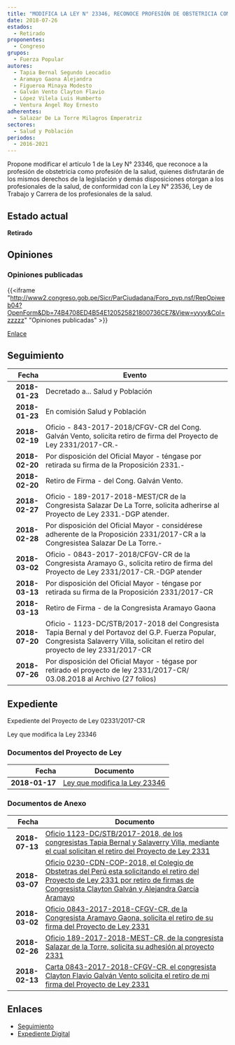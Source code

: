 ```yaml
---
title: "MODIFICA LA LEY N° 23346, RECONOCE PROFESIÓN DE OBSTETRICIA COMO PROFESIÓN MÉDICA"
date: 2018-07-26
estados: 
  - Retirado
proponentes: 
  - Congreso
grupos: 
  - Fuerza Popular
autores: 
  - Tapia Bernal Segundo Leocadio
  - Aramayo Gaona Alejandra
  - Figueroa Minaya Modesto
  - Galván Vento Clayton Flavio
  - López Vilela Luis Humberto
  - Ventura Ángel Roy Ernesto
adherentes: 
  - Salazar De La Torre Milagros Emperatriz
sectores: 
  - Salud y Población
periodos: 
  - 2016-2021
---
```


Propone modificar el artículo 1 de la Ley N° 23346, que reconoce a la profesión de obstetricia como profesión de la salud, quienes disfrutarán de los mismos derechos de la legislación y demás disposiciones otorgan a los profesionales de la salud, de conformidad con la Ley N° 23536, Ley de Trabajo y Carrera de los profesionales de la salud.


## Estado actual

**Retirado**

## Opiniones

### Opiniones publicadas

{{<iframe "http://www2.congreso.gob.pe/Sicr/ParCiudadana/Foro_pvp.nsf/RepOpiweb04?OpenForm&Db=74B4708ED4B54E120525821800736CE7&View=yyyy&Col=zzzzz" "Opiniones publicadas" >}}

[Enlace](http://www2.congreso.gob.pe/Sicr/ParCiudadana/Foro_pvp.nsf/RepOpiweb04?OpenForm&Db=74B4708ED4B54E120525821800736CE7&View=yyyy&Col=zzzzz)

## Seguimiento

| Fecha | Evento |
|------:|--------|
| **2018-01-23** | Decretado a... Salud y Población|
| **2018-01-23** | En comisión Salud y Población|
| **2018-02-19** | Oficio - 843-2017-2018/CFGV-CR del Cong. Galván Vento, solicita retiro de firma del Proyecto de Ley 2331/2017-CR.-|
| **2018-02-20** | Por disposición del Oficial Mayor - téngase por retirada su firma de la Proposición 2331.-|
| **2018-02-20** | Retiro de Firma - del Cong. Galván Vento.|
| **2018-02-27** | Oficio - 189-2017-2018-MEST/CR de la Congresista Salazar De La Torre, solicita adherirse al Proyecto de Ley 2331.-DGP atender.|
| **2018-02-28** | Por disposición del Oficial Mayor - considérese adherente de la Proposición 2331/2017-CR a la Congresistea Salazar De La Torre.-|
| **2018-03-02** | Oficio - 0843-2017-2018/CFGV-CR de la Congresista Aramayo G., solicita retiro de firma del Proyecto de Ley 2331/2017-CR.-DGP atender|
| **2018-03-13** | Por disposición del Oficial Mayor - téngase por retirada su firma de la Proposición 2331/2017-CR|
| **2018-03-13** | Retiro de Firma - de la Congresista Aramayo Gaona|
| **2018-07-20** | Oficio - 1123-DC/STB/2017-2018 del Congresista Tapia Bernal y del Portavoz del G.P. Fuerza Popular, Congresista Salaverry Villa, solicitan el retiro del proyecto de ley 2331/2017-CR|
| **2018-07-26** | Por disposición del Oficial Mayor - tégase por retirado el proyecto de ley 2331/2017-CR/ 03.08.2018 al Archivo (27 folios)|


## Expediente

Expediente del Proyecto de Ley 02331/2017-CR

Ley que modifica la Ley 23346


### Documentos del Proyecto de Ley

| Fecha | Documento |
|------:|--------|
| **2018-01-17** | [Ley que modifica la Ley 23346](http://www.leyes.congreso.gob.pe/Documentos/2016_2021/Proyectos_de_Ley_y_de_Resoluciones_Legislativas/PL0233120180117.pdf) |

### Documentos de Anexo

| Fecha | Documento |
|------:|--------|
| **2018-07-13** | [Oficio 1123-DC/STB/2017-2018, de los congresistas Tapia Bernal y Salaverry Villa, mediante el cual solicitan el retiro del Proyecto de Ley 2331](http://www.leyes.congreso.gob.pe/Documentos/2016_2021/Oficios/Congresistas/OFICIO-1123-DC-STB-2017-2018.-.pdf) |
| **2018-03-07** | [Oficio 0230-CDN-COP-2018, el Colegio de Obstetras del Perú esta solicitando el retiro del Proyecto de Ley 2331 por retiro de firmas de Congresista Clayton Galván y Alejandra García Aramayo](http://www.leyes.congreso.gob.pe/Documentos/2016_2021/Oficios/Otras_Instituciones/OFICIO-230-CDN-COP-2018.pdf) |
| **2018-03-02** | [Oficio 0843-2017-2018-CFGV-CR, de la Congresista Aramayo Gaona, solicita el retiro de su firma del Proyecto de Ley 2331](http://www.leyes.congreso.gob.pe/Documentos/2016_2021/Retiro_de_Firmas/Proyectos/OFICIO-0843-2017-2018-CFGV-CR-.pdf) |
| **2018-02-26** | [Oficio 189-2017-2018-MEST-CR, de la congresista Salazar de la Torre, solicita su adhesión al proyecto 2331](http://www.leyes.congreso.gob.pe/Documentos/2016_2021/Adhesiones/Proyectos_de_Ley/OFICIO-189-2017-2018-MEST-CR.pdf) |
| **2018-02-13** | [Carta 0843-2017-2018-CFGV-CR, el congresista Clayton Flavio Galván Vento solicita el retiro de mi firma del Proyecto de Ley 2331](http://www.leyes.congreso.gob.pe/Documentos/2016_2021/Retiro_de_Firmas/Proyectos/OFICIO-0843-2017-2018-CFGV-CR.PDF) |

## Enlaces 

- [Seguimiento](http://www2.congreso.gob.pe/Sicr/TraDocEstProc/CLProLey2016.nsf/f7fff46988ca05b1052578e100829cc7/063a306352bb561c05258219005d05a3?OpenDocument)
- [Expediente Digital](http://www2.congreso.gob.pe/Sicr/TraDocEstProc/CLProLey2016.nsf/f7fff46988ca05b1052578e100829cc7/063a306352bb561c05258219005d05a3?OpenDocument&Click=05257FB7005EB655.eb71d0cf91d8294e05256cdf006b5706/$Body/0.1C6C)
